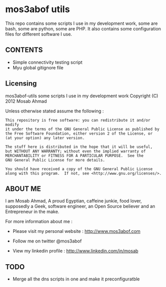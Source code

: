 # mos3abof utils

This repo contains some scripts I use in my development work, some are bash, 
some are python, some are PHP. It also contains some configuration files for
different software I use.

## CONTENTS

 * Simple connectivity testing script
 * Myu global gitignore file

## Licensing

mos3abof-utils some scripts I use in my development work
Copyright (C) 2012 Mosab Ahmad 

Unless otherwise stated assume the following :

    This repository is free software: you can redistribute it and/or modify
    it under the terms of the GNU General Public License as published by
    the Free Software Foundation, either version 2 of the License, or
    (at your option) any later version.

    The stuff here is distributed in the hope that it will be useful,
    but WITHOUT ANY WARRANTY; without even the implied warranty of
    MERCHANTABILITY or FITNESS FOR A PARTICULAR PURPOSE.  See the
    GNU General Public License for more details.

    You should have received a copy of the GNU General Public License
    along with this program.  If not, see <http://www.gnu.org/licenses/>.


## ABOUT ME

I am Mosab Ahmad, A proud Egyptian, caffeine junkie, food lover, 
supposedly a Geek, software engineer, an Open Source believer 
and an Entrepreneur in the make.

For more information about me :

- Please visit my personal website : http://www.mos3abof.com

- Follow me on twitter @mos3abof

- View my linkedin profile : http://www.linkedin.com/in/mosab


## TODO

* Merge all the dns scripts in one and make it preconfiguratble